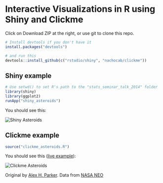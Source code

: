 # Interactive Visualizations in R using Shiny and Clickme

Click on Download ZIP at the right, or use git to clone this repo.

``` r
# Install devtools if you don't have it
install.packages("devtools")

# and run this
devtools::install_github(c("rstudio/shiny", "nachocab/clickme"))
```

## Shiny example

``` r
# Use setwd() to set R's path to the "stats_seminar_talk_2014" folder
library(shiny)
library(ggplot2)
runApp("shiny_asteroids")
```

You should see this:

![Shiny Asteroids](http://imgur.com/Ki7uOhG)

## Clickme example

``` r
source("clickme_asteroids.R")
```

You should see this ([live example](rclickme.com/asteroids)):

![Clickme Asteroids](http://imgur.com/ukbKCJ8)

Original by [Alex H. Parker](https://plot.ly/~alexhp/68/).
Data from [NASA NEO](http://neo.jpl.nasa.gov/cgi-bin/neo_ca?type=NEO&hmax=all&sort=date&sdir=ASC&tlim=all&dmax=5LD&max_rows=50&fmt=full&action=Display+Table&show=1)

